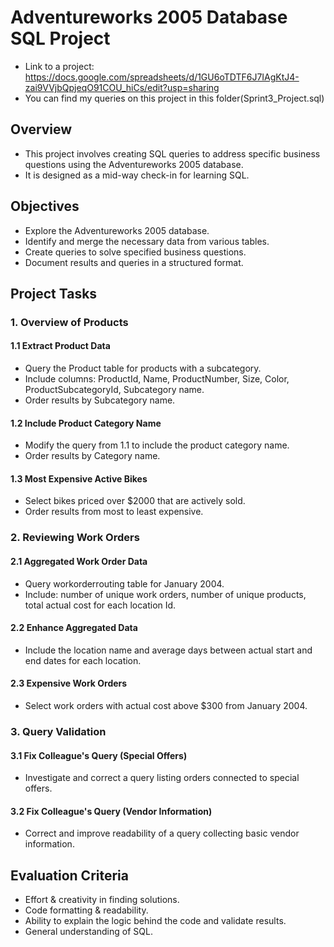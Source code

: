 # Adventureworks 2005 Database SQL Project
* Link to a project: https://docs.google.com/spreadsheets/d/1GU6oTDTF6J7IAgKtJ4-zai9VVjbQpjeqO91COU_hiCs/edit?usp=sharing
* You can find my queries on this project in this folder(Sprint3_Project.sql)

## Overview
- This project involves creating SQL queries to address specific business questions using the Adventureworks 2005 database.
- It is designed as a mid-way check-in for learning SQL.

## Objectives
* Explore the Adventureworks 2005 database.
* Identify and merge the necessary data from various tables.
* Create queries to solve specified business questions.
* Document results and queries in a structured format.

## Project Tasks

### 1. Overview of Products
#### 1.1 Extract Product Data
* Query the Product table for products with a subcategory.
* Include columns: ProductId, Name, ProductNumber, Size, Color, ProductSubcategoryId, Subcategory name.
* Order results by Subcategory name.
#### 1.2 Include Product Category Name
* Modify the query from 1.1 to include the product category name.
* Order results by Category name.
#### 1.3 Most Expensive Active Bikes
* Select bikes priced over $2000 that are actively sold.
* Order results from most to least expensive.

### 2. Reviewing Work Orders
#### 2.1 Aggregated Work Order Data
* Query workorderrouting table for January 2004.
* Include: number of unique work orders, number of unique products, total actual cost for each location Id.
#### 2.2 Enhance Aggregated Data
* Include the location name and average days between actual start and end dates for each location.
#### 2.3 Expensive Work Orders
* Select work orders with actual cost above $300 from January 2004.

### 3. Query Validation
#### 3.1 Fix Colleague's Query (Special Offers)
* Investigate and correct a query listing orders connected to special offers.
#### 3.2 Fix Colleague's Query (Vendor Information)
* Correct and improve readability of a query collecting basic vendor information.

## Evaluation Criteria
- Effort & creativity in finding solutions.
- Code formatting & readability.
- Ability to explain the logic behind the code and validate results.
- General understanding of SQL.
